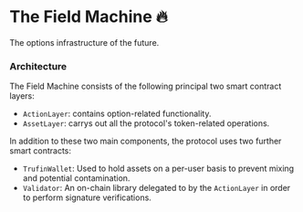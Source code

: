 # The Field Machine 🔥

The options infrastructure of the future.

### Architecture

The Field Machine consists of the following principal two smart contract layers:

- `ActionLayer`: contains option-related functionality.
- `AssetLayer`: carrys out all the protocol's token-related operations.

In addition to these two main components, the protocol uses two further smart contracts:

- `TrufinWallet`: Used to hold assets on a per-user basis to prevent mixing and potential contamination.
- `Validator`: An on-chain library delegated to by the `ActionLayer` in order to perform signature verifications.
